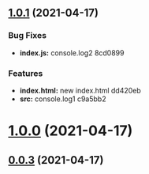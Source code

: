 ## [1.0.1](/compare/v1.0.0...v1.0.1) (2021-04-17)


### Bug Fixes

* **index.js:** console.log2 8cd0899


### Features

* **index.html:** new index.html dd420eb
* **src:** console.log1 c9a5bb2



# [1.0.0](/compare/v0.0.3...v1.0.0) (2021-04-17)



## [0.0.3](/compare/v0.0.2...v0.0.3) (2021-04-17)



